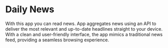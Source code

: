 # Daily News 
With this app you can read news. App aggregates news using an API to deliver the most relevant and up-to-date headlines straight to your device. With a clean and user-friendly interface, the app mimics a traditional news feed, providing a seamless browsing experience.

